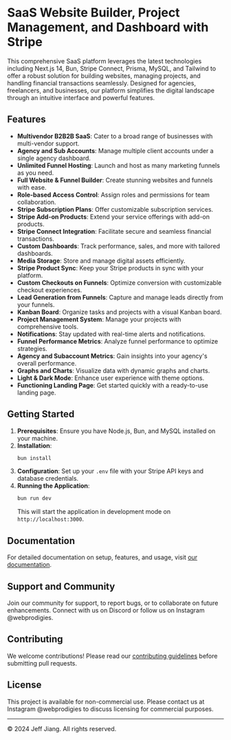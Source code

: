 
# SaaS Website Builder, Project Management, and Dashboard with Stripe

This comprehensive SaaS platform leverages the latest technologies including Next.js 14, Bun, Stripe Connect, Prisma, MySQL, and Tailwind to offer a robust solution for building websites, managing projects, and handling financial transactions seamlessly. Designed for agencies, freelancers, and businesses, our platform simplifies the digital landscape through an intuitive interface and powerful features.

## Features

- **Multivendor B2B2B SaaS**: Cater to a broad range of businesses with multi-vendor support.
- **Agency and Sub Accounts**: Manage multiple client accounts under a single agency dashboard.
- **Unlimited Funnel Hosting**: Launch and host as many marketing funnels as you need.
- **Full Website & Funnel Builder**: Create stunning websites and funnels with ease.
- **Role-based Access Control**: Assign roles and permissions for team collaboration.
- **Stripe Subscription Plans**: Offer customizable subscription services.
- **Stripe Add-on Products**: Extend your service offerings with add-on products.
- **Stripe Connect Integration**: Facilitate secure and seamless financial transactions.
- **Custom Dashboards**: Track performance, sales, and more with tailored dashboards.
- **Media Storage**: Store and manage digital assets efficiently.
- **Stripe Product Sync**: Keep your Stripe products in sync with your platform.
- **Custom Checkouts on Funnels**: Optimize conversion with customizable checkout experiences.
- **Lead Generation from Funnels**: Capture and manage leads directly from your funnels.
- **Kanban Board**: Organize tasks and projects with a visual Kanban board.
- **Project Management System**: Manage your projects with comprehensive tools.
- **Notifications**: Stay updated with real-time alerts and notifications.
- **Funnel Performance Metrics**: Analyze funnel performance to optimize strategies.
- **Agency and Subaccount Metrics**: Gain insights into your agency's overall performance.
- **Graphs and Charts**: Visualize data with dynamic graphs and charts.
- **Light & Dark Mode**: Enhance user experience with theme options.
- **Functioning Landing Page**: Get started quickly with a ready-to-use landing page.

## Getting Started

1. **Prerequisites**: Ensure you have Node.js, Bun, and MySQL installed on your machine.
2. **Installation**:
    ```sh
    bun install
    ```
3. **Configuration**: Set up your `.env` file with your Stripe API keys and database credentials.
4. **Running the Application**:
    ```sh
    bun run dev
    ```
    This will start the application in development mode on `http://localhost:3000`.

## Documentation

For detailed documentation on setup, features, and usage, visit [our documentation](#).

## Support and Community

Join our community for support, to report bugs, or to collaborate on future enhancements. Connect with us on Discord or follow us on Instagram @webprodigies.

## Contributing

We welcome contributions! Please read our [contributing guidelines](CONTRIBUTING.md) before submitting pull requests.

## License

This project is available for non-commercial use. Please contact us at Instagram @webprodigies to discuss licensing for commercial purposes.

---

© 2024 Jeff Jiang. All rights reserved.
```
